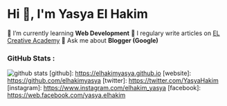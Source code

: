 # Hi 👋, I'm Yasya El Hakim
🌱 I’m currently learning **Web Development**
📝 I regulary write articles on [EL Creative Academy](https://www.elcreativeacademy.com/)
💬 Ask me about **Blogger (Google)**

### GitHub Stats :
![github stats](https://github-readme-stats.vercel.app/api?username=elhakimyasya&theme=dark&show_icons=true)
[github]: https://elhakimyasya.github.io
[website]: https://github.com/elhakimyasya
[twitter]: https://twitter.com/YasyaHakim
[instagram]: https://www.instagram.com/elhakim_yasya
[facebook]: https://web.facebook.com/yasya.elhakim

